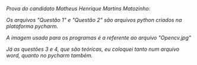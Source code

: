 *Prova do candidato Matheus Henrique Martins Matozinho:*

*Os arquivos "Questão 1" e "Questão 2" são arquivos python criados na plataforma pycharm.*

*A imagem usada para os programas é a referente ao arquivo "Opencv.jpg"*

*Já as questões 3 e 4, que são teóricas, eu coloquei tanto num arquivo word, quanto no pycharm também.*
